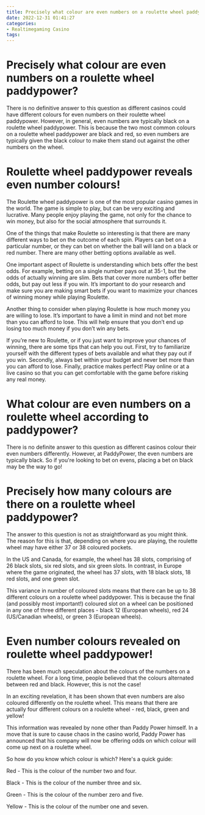 ```yaml
---
title: Precisely what colour are even numbers on a roulette wheel paddypower
date: 2022-12-31 01:41:27
categories:
- Realtimegaming Casino
tags:
---
```



#  Precisely what colour are even numbers on a roulette wheel paddypower?

There is no definitive answer to this question as different casinos could have different colours for even numbers on their roulette wheel paddypower. However, in general, even numbers are typically black on a roulette wheel paddypower. This is because the two most common colours on a roulette wheel paddypower are black and red, so even numbers are typically given the black colour to make them stand out against the other numbers on the wheel.

#  Roulette wheel paddypower reveals even number colours!

The Roulette wheel paddypower is one of the most popular casino games in the world. The game is simple to play, but can be very exciting and lucrative. Many people enjoy playing the game, not only for the chance to win money, but also for the social atmosphere that surrounds it.

One of the things that make Roulette so interesting is that there are many different ways to bet on the outcome of each spin. Players can bet on a particular number, or they can bet on whether the ball will land on a black or red number. There are many other betting options available as well.

One important aspect of Roulette is understanding which bets offer the best odds. For example, betting on a single number pays out at 35-1, but the odds of actually winning are slim. Bets that cover more numbers offer better odds, but pay out less if you win. It’s important to do your research and make sure you are making smart bets if you want to maximize your chances of winning money while playing Roulette.

Another thing to consider when playing Roulette is how much money you are willing to lose. It’s important to have a limit in mind and not bet more than you can afford to lose. This will help ensure that you don’t end up losing too much money if you don’t win any bets.

If you’re new to Roulette, or if you just want to improve your chances of winning, there are some tips that can help you out. First, try to familiarize yourself with the different types of bets available and what they pay out if you win. Secondly, always bet within your budget and never bet more than you can afford to lose. Finally, practice makes perfect! Play online or at a live casino so that you can get comfortable with the game before risking any real money.

#  What colour are even numbers on a roulette wheel according to paddypower?

There is no definite answer to this question as different casinos colour their even numbers differently. However, at PaddyPower, the even numbers are typically black. So if you're looking to bet on evens, placing a bet on black may be the way to go!

#  Precisely how many colours are there on a roulette wheel paddypower?

The answer to this question is not as straightforward as you might think. The reason for this is that, depending on where you are playing, the roulette wheel may have either 37 or 38 coloured pockets.

In the US and Canada, for example, the wheel has 38 slots, comprising of 26 black slots, six red slots, and six green slots. In contrast, in Europe where the game originated, the wheel has 37 slots, with 18 black slots, 18 red slots, and one green slot.

This variance in number of coloured slots means that there can be up to 38 different colours on a roulette wheel paddypower. This is because the final (and possibly most important!) coloured slot on a wheel can be positioned in any one of three different places - black 12 (European wheels), red 24 (US/Canadian wheels), or green 3 (European wheels).

#  Even number colours revealed on roulette wheel paddypower!

There has been much speculation about the colours of the numbers on a roulette wheel. For a long time, people believed that the colours alternated between red and black. However, this is not the case!

In an exciting revelation, it has been shown that even numbers are also coloured differently on the roulette wheel. This means that there are actually four different colours on a roulette wheel - red, black, green and yellow!

This information was revealed by none other than Paddy Power himself. In a move that is sure to cause chaos in the casino world, Paddy Power has announced that his company will now be offering odds on which colour will come up next on a roulette wheel.

So how do you know which colour is which? Here's a quick guide:

Red - This is the colour of the number two and four.

Black - This is the colour of the number three and six.

Green - This is the colour of the number zero and five.

Yellow - This is the colour of the number one and seven.